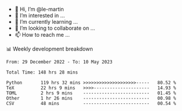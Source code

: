 - 👋 Hi, I’m @le-martin
- 👀 I’m interested in ...
- 🌱 I’m currently learning ...
- 💞️ I’m looking to collaborate on ...
- 📫 How to reach me ...

<!---
Tutorial for using WakaTime stats in GitHub profile: https://github.com/athul/waka-readme
-->

📊 Weekly development breakdown
<!--START_SECTION:waka-->

```text
From: 29 December 2022 - To: 10 May 2023

Total Time: 148 hrs 28 mins

Python       119 hrs 32 mins >>>>>>>>>>>>>>>>>>>>-----   80.52 %
TeX          22 hrs 9 mins   >>>>---------------------   14.93 %
TOML         2 hrs 9 mins    -------------------------   01.45 %
Other        1 hr 26 mins    -------------------------   00.98 %
CSV          48 mins         -------------------------   00.54 %
```

<!--END_SECTION:waka-->

<!---
le-martin/le-martin is a ✨ special ✨ repository because its `README.md` (this file) appears on your GitHub profile.
You can click the Preview link to take a look at your changes.
--->
